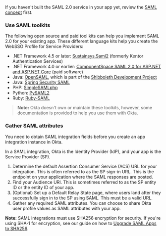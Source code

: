 If you haven't built the SAML 2.0 service in your app yet, review the [SAML concept](/docs/concepts/saml/) first.

### Use SAML toolkits

The following open source and paid tool kits can help you implement SAML 2.0 for your existing app. These different language kits help you create the WebSSO Profile for Service Providers:

* .NET Framework 4.5 or later: [Sustainsys.Saml2](https://github.com/Sustainsys/Saml2) (formerly Kentor Authentication Services)
* .NET Framework 4.0 or earlier: [ComponentSpace SAML 2.0 for ASP.NET and ASP.NET Core](https://www.componentspace.com/) (paid software)
* Java: [OpenSAML](https://wiki.shibboleth.net/confluence/display/OS30/Home), which is part of the [Shibboleth Development Project](https://www.shibboleth.net/)
* Java: [Spring Security SAML](/code/java/spring_security_saml)
* PHP: [SimpleSAMLphp](/code/php/simplesamlphp)
* Python: [PySAML2](/code/python/pysaml2)
* Ruby: [Ruby-SAML](https://github.com/onelogin/ruby-saml)

>**Note:** Okta doesn't own or maintain these toolkits, however, some documentation is provided to help you use them with Okta.

### Gather SAML attributes

You need to obtain SAML integration fields before you create an app integration instance in Okta.

In a SAML integration, Okta is the Identity Provider (IdP), and your app is the Service Provider (SP).

1. Determine the default Assertion Consumer Service (ACS) URL for your integration. This is often referred to as the SP sign-in URL. This is the endpoint on your application where the SAML responses are posted.
1. Find your Audience URI. This is sometimes referred to as the SP entity ID or the entity ID of your app.
1. (Optional) Set up a Default Relay State page, where users land after they successfully sign in to the SP using SAML. This must be a valid URL.
1. Gather any required SAML attributes. You can choose to share Okta user profile values as SAML attributes with your app.

**Note:** SAML integrations must use SHA256 encryption for security. If you're using SHA-1 for encryption, see our guide on how to [Upgrade SAML Apps to SHA256](/docs/guides/updating-saml-cert/).
